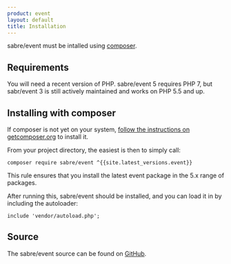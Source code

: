 ```yaml
---
product: event
layout: default
title: Installation
---
```


sabre/event must be intalled using [composer][1].

Requirements
------------

You will need a recent version of PHP. sabre/event 5 requires PHP 7, but
sabr/event 3 is still actively maintained and works on PHP 5.5 and up.

Installing with composer
------------------------

If composer is not yet on your system, [follow the instructions on getcomposer.org][2]
to install it.

From your project directory, the easiest is then to simply call:

    composer require sabre/event ^{{site.latest_versions.event}}

This rule ensures that you install the latest event package in the 5.x range
of packages.

After running this, sabre/event should be installed, and you can load it in
by including the autoloader:

    include 'vendor/autoload.php';

Source
------

The sabre/event source can be found on [GitHub][3].

[1]: http://getcomposer.org/
[2]: https://getcomposer.org/doc/00-intro.md#installation-nix
[3]: https://github.com/fruux/sabre-event

